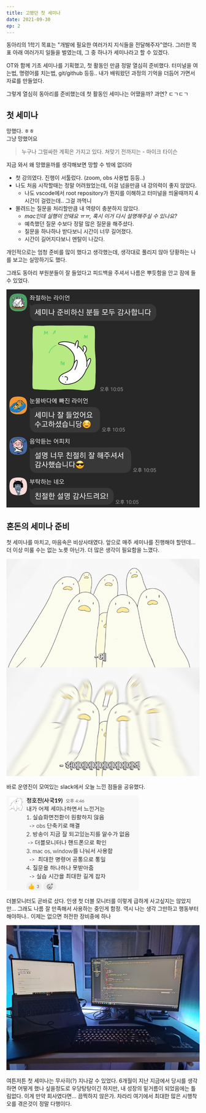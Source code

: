 ```yaml
---
title: 고됐던 첫 세미나
date: 2021-09-30
ep: 2
---
```



동아리의 1학기 목표는 "개발에 필요한 여러가지 지식들을 전달해주자"였다. 그러한 목표 아래 여러가지 일들을 벌였는데, 그 중 하나가 세미나라고 할 수 있겠다.

OT와 함께 기초 세미나를 기획했고, 첫 활동인 만큼 정말 열심히 준비했다. 터미널을 여는법, 명령어를 치는법, git/github 등등.. 내가 배워왔던 과정의 기억을 더듬어 가면서 자료를 만들었다.

그렇게 열심히 동아리를 준비했는데 첫 활동인 세미나는 어땠을까? 과연? ㄷㄱㄷㄱ

## 첫 세미나
망했다. ㅎㅎ  
그냥 망했어요

> 누구나 그럴싸한 계획은 가지고 있다. 쳐맞기 전까지는 - 마이크 타이슨

지금 와서 왜 망했을까를 생각해보면 망할 수 밖에 없더라
* 첫 강의였다. 진행이 서툴렀다. (zoom, obs 사용법 등등..)
* 나도 처음 시작할때는 정말 어려웠었는데, 이걸 넘을만큼 내 강의력이 좋지 않았다.
    * 나도 vscode에서 root repository가 뭔지를 이해하고 터미널을 띄울때까지 4시간이 걸렸는데.. 그걸 까먹니
* 몰려드는 질문을 처리할만큼 내 역량이 충분하지 않았다.
    * *mac인데 실행이 안돼요 ㅠㅠ, 혹시 이거 다시 설명해주실 수 있나요?*
    * 예측했던 질문 수보다 정말 많은 질문을 해주셨다.
    * 질문을 하나하나 받다보니 시간이 너무 길어졌다.
    * 시간이 길어지다보니 멘탈이 나갔다.

개인적으로는 엄청 준비를 많이 했다고 생각했는데, 생각대로 풀리지 않아 당황하는 나를 보고는 실망하기도 했다.

그래도 동아리 부원분들이 잘 들었다고 피드백을 주셔서 나름은 뿌듯함을 안고 잠에 들 수 있었다.

![이런 착한 사뢈들..](./2-1.jpg)

## 혼돈의 세미나 준비
첫 세미나를 마치고, 마음속은 비상사태였다. 앞으로 매주 세미나를 진행해야 할텐데... 더 이상 미룰 수는 없는 노릇 아닌가. 더 많은 생각이 필요함을 느꼈다.

![그때 내 마음](./2-2.png)

바로 운영진이 모여있는 slack에서 오늘 느낀 점들을 공유했다.

![](./2-3.png)

더블모니터도 곧바로 샀다. 인생 첫 더블 모니터를 이렇게 급하게 사고싶지는 않았지만... 그래도 나름 잘 만족해서 사용하는 중인게 함정. 역시 나는 생각 그만하고 행동부터 해야하나.. 이제는 없으면 허전한 장비중에 하나

![왼쪽 화면에 그 당시 만들던 지금의 블로그도 보인다](./2-4.jpg)

여튼저튼 첫 세미나는 무사히(?) 지나갈 수 있었다. 6개월이 지난 지금에서 당시를 생각하면 어떻게 했나 싶을정도로 우당탕탕이긴 하지만, 내 성장의 밑거름이 되었음에는 틀림없다. 이게 만약 회사였다면... 끔찍하지 않은가. 차라리 여기에서 최대한 많은 시행착오를 겪은것이 정말 다행이다.